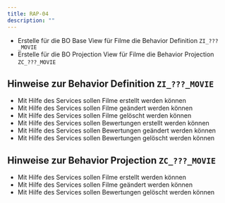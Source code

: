 ```yaml
---
title: RAP-04
description: ""
---
```


- Erstelle für die BO Base View für Filme die Behavior Definition `ZI_???_MOVIE`
- Erstelle für die BO Projection View für Filme die Behavior Projection `ZC_???_MOVIE`

## Hinweise zur Behavior Definition `ZI_???_MOVIE`

- Mit Hilfe des Services sollen Filme erstellt werden können
- Mit Hilfe des Services sollen Filme geändert werden können
- Mit Hilfe des Services sollen Filme gelöscht werden können
- Mit Hilfe des Services sollen Bewertungen erstellt werden können
- Mit Hilfe des Services sollen Bewertungen geändert werden können
- Mit Hilfe des Services sollen Bewertungen gelöscht werden können

## Hinweise zur Behavior Projection `ZC_???_MOVIE`

- Mit Hilfe des Services sollen Filme erstellt werden können
- Mit Hilfe des Services sollen Filme geändert werden können
- Mit Hilfe des Services sollen Bewertungen gelöscht werden können
